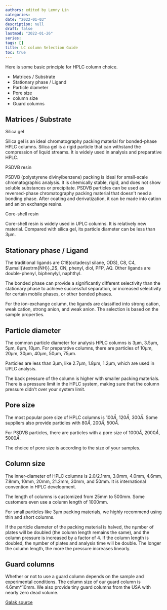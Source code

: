```yaml
---
authors: edited by Lenny Lin
categories: 
date: "2022-01-03"
description: null
draft: false
lastmod: "2022-01-26"
series: 
tags: []
title: LC column Selection Guide
toc: true
---
```





Here is some basic principle for HPLC column choice.

* Matrices / Substrate
* Stationary phase / Ligand
* Particle diameter
* Pore size
* column size
* Guard columns

<!--more-->

## Matrices / Substrate
Silica gel

Silica gel is an ideal chromatography packing material for bonded-phase HPLC columns. Silica gel is a rigid particle that can withstand the compression of liquid streams. It is widely used in analysis and preparative HPLC.

PSDVB resin

PSDVB (polystyrene divinylbenzene) packing is ideal for small-scale chromatographic analysis. It is chemically stable, rigid, and does not show soluble substances or precipitate. PSDVB particles can be used as reversed-phase chromatography packing material that doesn't need a bonding phase. After coating and derivatization, it can be made into cation and anion exchange resins.

Core-shell resin

Core-shell resin is widely used in UPLC columns. It is relatively new material. Compared with silica gel, its particle diameter can be less than 3&mu;m.

## Stationary phase / Ligand
The traditional ligands are C18(octadecyl silane, ODS), C8, C4, $\small{\textrm{NH}}_2$, CN, phenyl, diol, PFP, AQ. Other ligands are double-phenyl, biphenylyl, naphthyl.

The bonded phase can provide a significantly different selectivity than the stationary phase to achieve successful separation, or increased selectivity for certain mobile phases, or other bonded phases.

For the ion-exchange column, the ligands are classified into strong cation, weak cation, strong anion, and weak anion. The selection is based on the sample properties.

## Particle diameter

The common particle diameter for analysis HPLC columns is 3&mu;m, 3.5&mu;m, 5&mu;m, 8&mu;m, 10&mu;m. For preparative columns, there are particles of  10&mu;m, 20&mu;m, 30&mu;m, 40&mu;m, 50&mu;m, 75&mu;m.

Particles are less than 3&mu;m, like 2.7&mu;m, 1.8&mu;m, 1.2&mu;m, which are used in UPLC analysis.

The back pressure of the column is higher with smaller packing materials. There is a pressure limit in the HPLC system, making sure that the column pressure didn't over your system limit.

## Pore size
The most popular pore size of HPLC columns is 100$\mathring{A}$, 120$\mathring{A}$, 300$\mathring{A}$. Some suppliers also provide particles with 80$\mathring{A}$, 200$\mathring{A}$, 500$\mathring{A}$.

For PSDVB particles, there are particles with a pore size of 1000$\mathring{A}$, 2000$\mathring{A}$, 5000$\mathring{A}$.

The choice of pore size is according to the size of your samples.

## Column size
The inner-diameter of HPLC columns is 2.0/2.1mm, 3.0mm, 4.0mm, 4.6mm, 7.8mm, 10mm, 20mm, 21.2mm, 30mm, and 50mm. It is international convention in HPLC development.

The length of columns is customized from 25mm to 500mm. Some customers even use a column length of 1000mm.

For small particles like 3&mu;m packing materials, we highly recommend using thin and short columns.

If the particle diameter of the packing material is halved, the n&mu;mber of plates will be doubled (the column length remains the same), and the column pressure is increased by a factor of 4. If the column length is doubled, the n&mu;mber of plates and analysis time will be double. The longer the column length, the more the pressure increases linearly.

## Guard columns
Whether or not to use a guard column depends on the sample and experimental conditions. The column size of our guard column is 4.6mm*10mm. We also provide tiny guard columns from the USA with nearly zero dead volume.

[Galak source](https://galaklc.com/how-to-choose-hplc-column-for-analysis-and-preparative-tests/)
